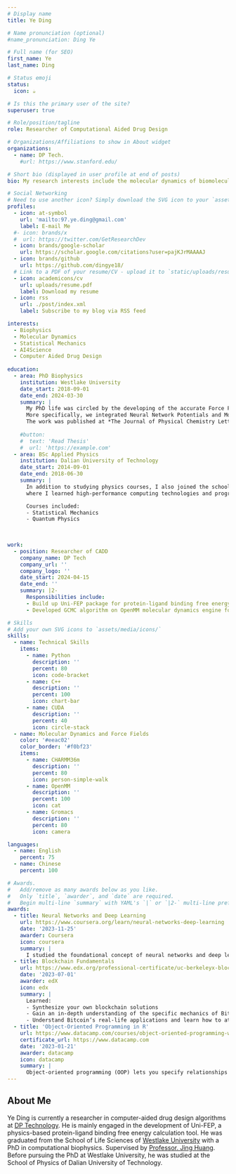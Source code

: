 ```yaml
---
# Display name
title: Ye Ding

# Name pronunciation (optional)
#name_pronunciation: Ding Ye

# Full name (for SEO)
first_name: Ye
last_name: Ding

# Status emoji
status:
  icon: ☕️

# Is this the primary user of the site?
superuser: true

# Role/position/tagline
role: Researcher of Computational Aided Drug Design

# Organizations/Affiliations to show in About widget
organizations:
  - name: DP Tech.
    #url: https://www.stanford.edu/

# Short bio (displayed in user profile at end of posts)
bio: My research interests include the molecular dynamics of biomolecules, drug design, and the application of deep learning in biological sciences.

# Social Networking
# Need to use another icon? Simply download the SVG icon to your `assets/media/icons/` folder.
profiles:
  - icon: at-symbol
    url: 'mailto:97.ye.ding@gmail.com'
    label: E-mail Me
  #- icon: brands/x
  #  url: https://twitter.com/GetResearchDev
  - icon: brands/google-scholar
    url: https://scholar.google.com/citations?user=pajKJrMAAAAJ
  - icon: brands/github
    url: https://github.com/dingye18/
  # Link to a PDF of your resume/CV - upload it to `static/uploads/resume.pdf`
  - icon: academicons/cv
    url: uploads/resume.pdf
    label: Download my resume
  - icon: rss
    url: ./post/index.xml
    label: Subscribe to my blog via RSS feed

interests:
  - Biophysics
  - Molecular Dynamics
  - Statistical Mechanics
  - AI4Science
  - Computer Aided Drug Design
  
education:
  - area: PhD Biophysics
    institution: Westlake University
    date_start: 2018-09-01
    date_end: 2024-03-30
    summary: |
      My PhD life was circled by the developing of the accurate Force Field for metalloproteins.
      More specifically, we integrated Neural Network Potentials and Molecular Mechanics for the modeling of the zinc-protein interactions.
      The work was published at *The Journal of Physical Chemistry Letters*: [DP/MM: A Hybrid Model for Zinc--Protein Interactions in Molecular Dynamics](https://pubs.acs.org/doi/abs/10.1021/acs.jpclett.3c03158)   
      
    #button:
    #  text: 'Read Thesis'
    #  url: 'https://example.com'
  - area: BSc Applied Physics
    institution: Dalian University of Technology
    date_start: 2014-09-01
    date_end: 2018-06-30
    summary: | 
      In addition to studying physics courses, I also joined the school's supercomputing club, 
      where I learned high-performance computing technologies and programming skills.

      Courses included:
      - Statistical Mechanics
      - Quantum Physics
      
  

work:
  - position: Researcher of CADD
    company_name: DP Tech
    company_url: ''
    company_logo: ''
    date_start: 2024-04-15
    date_end: ''
    summary: |2-
      Responsibilities include:
      - Build up Uni-FEP package for protein-ligand binding free energy evaluation.
      - Developed GCMC algorithm on OpenMM molecular dynamics engine for the enhanced sampling on water molecules in the cavity.

# Skills
# Add your own SVG icons to `assets/media/icons/`
skills:
  - name: Technical Skills
    items:
      - name: Python
        description: ''
        percent: 80
        icon: code-bracket
      - name: C++
        description: ''
        percent: 100
        icon: chart-bar
      - name: CUDA
        description: ''
        percent: 40
        icon: circle-stack
  - name: Molecular Dynamics and Force Fields
    color: '#eeac02'
    color_border: '#f0bf23'
    items:
      - name: CHARMM36m
        description: ''
        percent: 80
        icon: person-simple-walk
      - name: OpenMM
        description: ''
        percent: 100
        icon: cat
      - name: Gromacs
        description: ''
        percent: 80
        icon: camera

languages:
  - name: English
    percent: 75
  - name: Chinese
    percent: 100

# Awards.
#   Add/remove as many awards below as you like.
#   Only `title`, `awarder`, and `date` are required.
#   Begin multi-line `summary` with YAML's `|` or `|2-` multi-line prefix and indent 2 spaces below.
awards:
  - title: Neural Networks and Deep Learning
    url: https://www.coursera.org/learn/neural-networks-deep-learning
    date: '2023-11-25'
    awarder: Coursera
    icon: coursera
    summary: |
      I studied the foundational concept of neural networks and deep learning. By the end, I was familiar with the significant technological trends driving the rise of deep learning; build, train, and apply fully connected deep neural networks; implement efficient (vectorized) neural networks; identify key parameters in a neural network’s architecture; and apply deep learning to your own applications.
  - title: Blockchain Fundamentals
    url: https://www.edx.org/professional-certificate/uc-berkeleyx-blockchain-fundamentals
    date: '2023-07-01'
    awarder: edX
    icon: edx
    summary: |
      Learned:
      - Synthesize your own blockchain solutions
      - Gain an in-depth understanding of the specific mechanics of Bitcoin
      - Understand Bitcoin’s real-life applications and learn how to attack and destroy Bitcoin, Ethereum, smart contracts and Dapps, and alternatives to Bitcoin’s Proof-of-Work consensus algorithm
  - title: 'Object-Oriented Programming in R'
    url: https://www.datacamp.com/courses/object-oriented-programming-with-s3-and-r6-in-r
    certificate_url: https://www.datacamp.com
    date: '2023-01-21'
    awarder: datacamp
    icon: datacamp
    summary: |
      Object-oriented programming (OOP) lets you specify relationships between functions and the objects that they can act on, helping you manage complexity in your code. This is an intermediate level course, providing an introduction to OOP, using the S3 and R6 systems. S3 is a great day-to-day R programming tool that simplifies some of the functions that you write. R6 is especially useful for industry-specific analyses, working with web APIs, and building GUIs.
---
```


## About Me

Ye Ding is currently a researcher in computer-aided drug design algorithms at [DP Technology](https://www.dp.tech/en). 
He is mainly engaged in the development of Uni-FEP, a physics-based protein-ligand binding free energy calculation tool. He was graduated from the School of Life Sciences of [Westlake University](https://en.westlake.edu.cn/) with a PhD in computational biophysics. 
Supervised by [Professor. Jing Huang](http://www.compbiophysics.org/). 
Before pursuing the PhD at Westlake University, he was studied at the School of Physics of Dalian University of Technology.
